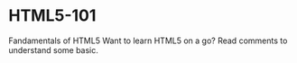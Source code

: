 # HTML5-101
Fandamentals of HTML5
Want to learn HTML5 on a go? Read comments to understand some basic.
